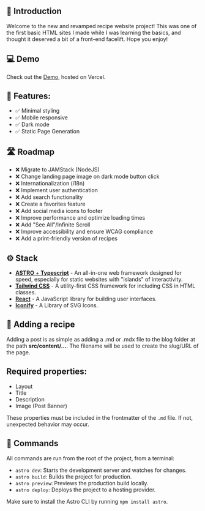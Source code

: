 ## 👋 Introduction

Welcome to the new and revamped recipe website project! This was one of the first basic HTML sites I made while I was learning the basics, and thought it deserved a bit of a front-end facelift. Hope you enjoy!

## 💻 Demo

Check out the [Demo](https://recipes.liambsullivan.com), hosted on Vercel.

## 💪 Features:
    
- ✅ Minimal styling
- ✅ Mobile responsive
- ✅ Dark mode
- ✅ Static Page Generation

## 🛣️ Roadmap

- ❌ Migrate to JAMStack (NodeJS)
- ❌ Change landing page image on dark mode button click
- ❌ Internationalization (i18n)
- ❌ Implement user authentication
- ❌ Add search functionality
- ❌ Create a favorites feature
- ❌ Add social media icons to footer
- ❌ Improve performance and optimize loading times
- ❌ Add "See All"/Infinite Scroll
- ❌ Improve accessibility and ensure WCAG compliance
- ❌ Add a print-friendly version of recipes

## ⚙️ Stack

- [**ASTRO** + **Typescript**](https://astro.build/) - An all-in-one web framework designed for speed, especially for static websites with "islands" of interactivity.
- [**Tailwind CSS**](https://tailwindcss.com/) - A utility-first CSS framework for including CSS in HTML classes.
- [**React**](https://react.dev) - A JavaScript library for building user interfaces.
- [**Iconify**](https://iconify.design) - A Library of SVG Icons.

## 📄 Adding a recipe

Adding a post is as simple as adding a .md or .mdx file to the blog folder at the path **src/content/...**. The filename will be used to create the slug/URL of the page.

## Required properties:

- Layout
- Title
- Description
- Image (Post Banner)

These properties must be included in the frontmatter of the `.md` file. If not, unexpected behavior may occur.

## 🧞 Commands

All commands are run from the root of the project, from a terminal:

- `astro dev`: Starts the development server and watches for changes.
- `astro build`: Builds the project for production.
- `astro preview`: Previews the production build locally.
- `astro deploy`: Deploys the project to a hosting provider.

Make sure to install the Astro CLI by running `npm install astro`.
